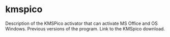 # kmspico
Description of the KMSPico activator that can activate MS Office and OS Windows. Previous versions of the program. Link to the KMSpico download.
